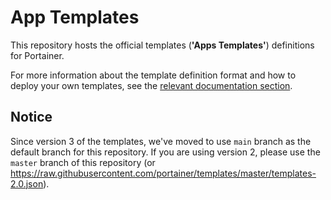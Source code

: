 # App Templates

This repository hosts the official templates (**'Apps Templates'**) definitions for Portainer.

For more information about the template definition format and how to deploy your own templates, see the [relevant documentation section](https://documentation.portainer.io/v2.0/templates/deploy_stack/).

## Notice

Since version 3 of the templates, we've moved to use `main` branch as the default branch for this repository. If you are using version 2, please use the `master` branch of this repository (or https://raw.githubusercontent.com/portainer/templates/master/templates-2.0.json).
